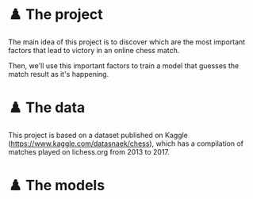# ♟️ The project 

The main idea of this project is to discover which are the most important factors that lead to victory in an online chess match.

Then, we'll use this important factors to train a model that guesses the match result as it's happening.

# ♟️ The data 

This project is based on a dataset published on Kaggle (https://www.kaggle.com/datasnaek/chess), which has a compilation of matches played on lichess.org from 2013 to 2017.

# ♟️ The models

